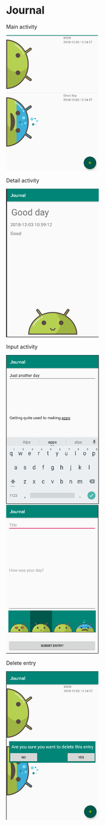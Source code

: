 # Journal

Main activity

<img src="https://github.com/BramAkkerman/Journal/blob/master/doc/Homescreen.png">

Detail activity

<img src="https://github.com/BramAkkerman/Journal/blob/master/doc/Detail.png">

Input activity

<img src="https://github.com/BramAkkerman/Journal/blob/master/doc/AddScreen.png">
<img src="https://github.com/BramAkkerman/Journal/blob/master/doc/SelectMood.png">

Delete entry

<img src="https://github.com/BramAkkerman/Journal/blob/master/doc/DeleteScreen.png">

